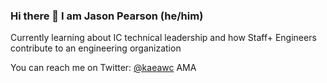 ### Hi there 👋 I am Jason Pearson (he/him)

Currently learning about IC technical leadership and how Staff+ Engineers contribute to an engineering organization

You can reach me on Twitter: [@kaeawc](https://twitter.com/kaeawc) AMA
